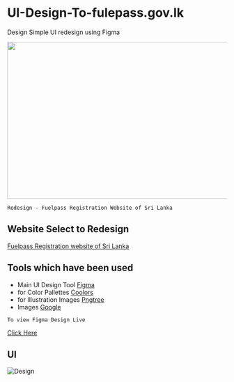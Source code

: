 


# UI-Design-To-fulepass.gov.lk

Design Simple UI redesign using Figma

<img src="https://infonaira.com/wp-content/uploads/2022/03/FIgma-logo.png"  width="720" height="360">

```Redesign - Fuelpass Registration Website of Sri Lanka```

## Website Select to Redesign

[Fuelpass Registration website of Sri Lanka](https://fuelpass.gov.lk/register)

## Tools which have been used

- Main UI Design Tool [Figma](https://www.figma.com/)
- for Color Pallettes [Coolors](https://coolors.co/)
- for Illustration Images [Pngtree](https://pngtree.com/)
- Images [Google](https://www.google.lk/imghp?hl=en&authuser=0&ogbl)


```To view Figma Design Live```

[Click Here](https://www.figma.com/proto/0AjdKMljj9kQwRkP2nn8c0/fuelpass.gov.lk-home-page-re?node-id=0%3A1&scaling=min-zoom&page-id=0%3A1)

## UI

![Design](https://user-images.githubusercontent.com/97845543/183279165-9acaccaf-12bd-486c-a6c7-656d916bc0fd.jpg)



